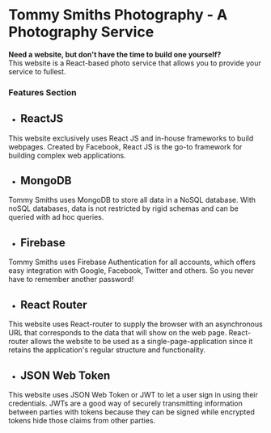 # Tommy Smiths Photography - A Photography Service

**Need a website, but don't have the time to build one yourself?** <br/>
This website is a React-based photo service that allows you to provide your service to fullest.

### Features Section

- ## ReactJS

This website exclusively uses React JS and in-house frameworks to build webpages. Created by Facebook, React JS is the go-to framework for building complex web applications.

- ## MongoDB

Tommy Smiths uses MongoDB to store all data in a NoSQL database. With noSQL databases, data is not restricted by rigid schemas and can be queried with ad hoc queries.

- ## Firebase

Tommy Smiths uses Firebase Authentication for all accounts, which offers easy integration with Google, Facebook, Twitter and others. So you never have to remember another password!

- ## React Router

This website uses React-router to supply the browser with an asynchronous URL that corresponds to the data that will show on the web page. React-router allows the website to be used as a single-page-application since it retains the application's regular structure and functionality.

- ## JSON Web Token

This website uses JSON Web Token or JWT to let a user sign in using their credentials. JWTs are a good way of securely transmitting information between parties with tokens because they can be signed while encrypted tokens hide those claims from other parties.
